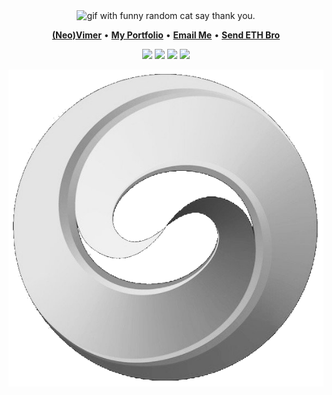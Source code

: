 <div align="center">
  <img height="150" src="https://gitlab.com/miguelbogota/miguelbogota/-/raw/master/cat.gif" alt="gif with funny random cat say thank you." />
</div>

<p align="center">
  <b><a href="https://github.com/neovim/neovim">(Neo)Vimer</a></b>
  •
  <b><a href="https://github.io/shawnwanderson/portfolio">My Portfolio</a></b>
  •
  <b><a href="mailto:shawnltf@pm.me"> Email Me</a></b>
  •
  <b><a href="0x5a2e9B1Fc10f2BFfD8782b8089A16847F3F6ce0B">Send ETH Bro</a></b>
</p>

<p align="center">
  <img src="https://img.shields.io/badge/python-306998.svg?&style=for-the-badge&logo=python&logoColor=white" />
  <img src="https://img.shields.io/badge/rust-%23000000.svg?&style=for-the-badge&logo=rust&logoColor=white"/>
  <img src="https://img.shields.io/badge/typescript%20-%23007ACC.svg?&style=for-the-badge&logo=typescript&logoColor=white"/>
  <img src="https://img.shields.io/badge/neovim-%2357A143.svg?&style=for-the-badge&logo=neovim&logoColor=white"/>
</p>

<p align="center">
  <a href="https://longtailfinancial.com" >
    <img src="ltf-gray-transparent-background.png"/>
  </a>
</p>
